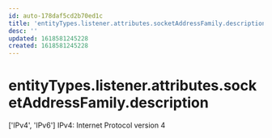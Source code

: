 ```yaml
---
id: auto-178daf5cd2b70ed1c
title: 'entityTypes.listener.attributes.socketAddressFamily.description'
desc: ''
updated: 1618581245228
created: 1618581245228
---
```

# entityTypes.listener.attributes.socketAddressFamily.description

[&#39;IPv4&#39;, &#39;IPv6&#39;] IPv4: Internet Protocol version 4